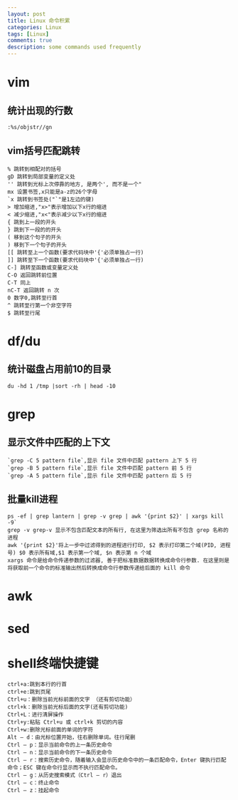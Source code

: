 ```yaml
---
layout: post
title: Linux 命令积累
categories: Linux
tags: [Linux]
comments: true
description: some commands used frequently
---
```


# vim
## 统计出现的行数
    :%s/objstr//gn

## vim括号匹配跳转
    % 跳转到相配对的括号
    gD 跳转到局部变量的定义处
    '' 跳转到光标上次停靠的地方, 是两个', 而不是一个"
    mx 设置书签,x只能是a-z的26个字母
    `x 跳转到书签处("`"是1左边的键)
    > 增加缩进,"x>"表示增加以下x行的缩进
    < 减少缩进,"x<"表示减少以下x行的缩进
    { 跳到上一段的开头
    } 跳到下一段的的开头
    ( 移到这个句子的开头
    ) 移到下一个句子的开头
    [[ 跳转至上一个函数(要求代码块中'{'必须单独占一行)
    ]] 跳转至下一个函数(要求代码块中'{'必须单独占一行)
    C-] 跳转至函数或变量定义处
    C-O 返回跳转前位置 
    C-T 同上 
    nC-T 返回跳转 n 次
    0 数字0,跳转至行首 
    ^ 跳转至行第一个非空字符 
    $ 跳转至行尾

# df/du
## 统计磁盘占用前10的目录
    du -hd 1 /tmp |sort -rh | head -10

# grep
## 显示文件中匹配的上下文
    `grep -C 5 pattern file`,显示 file 文件中匹配 pattern 上下 5 行
    `grep -B 5 pattern file`,显示 file 文件中匹配 pattern 前 5 行
    `grep -A 5 pattern file`,显示 file 文件中匹配 pattern 后 5 行

## 批量kill进程
    ps -ef | grep lantern | grep -v grep | awk '{print $2}' | xargs kill -9`
    grep -v grep-v 显示不包含匹配文本的所有行, 在这里为筛选出所有不包含 grep 名称的进程
    awk '{print $2}'将上一步中过滤得到的进程进行打印, $2 表示打印第二个域(PID, 进程号) $0 表示所有域,$1 表示第一个域, $n 表示第 n 个域
    xargs 命令是给命令传递参数的过滤器, 善于把标准数据数据转换成命令行参数. 在这里则是将获取前一个命令的标准输出然后转换成命令行参数传递给后面的 kill 命令

# awk

# sed

# shell终端快捷键
    ctrl+a:跳到本行的行首
    ctrl+e:跳到页尾
    Ctrl+u：删除当前光标前面的文字 （还有剪切功能）
    ctrl+k：删除当前光标后面的文字(还有剪切功能)
    Ctrl+L：进行清屏操作
    Ctrl+y:粘贴 Ctrl+u 或 ctrl+k 剪切的内容
    Ctrl+w:删除光标前面的单词的字符
    Alt – d：由光标位置开始，往右删除单词。往行尾删
    Ctrl – p：显示当前命令的上一条历史命令
    Ctrl – n：显示当前命令的下一条历史命令
    Ctrl – r：搜索历史命令，随着输入会显示历史命令中的一条匹配命令，Enter 键执行匹配命令；ESC 键在命令行显示而不执行匹配命令。
    Ctrl – g：从历史搜索模式（Ctrl – r）退出     
    Ctrl – c：终止命令
    Ctrl – z：挂起命令

